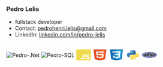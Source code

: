 ### Pedro Lelis

-  fullstack developer 
-  Contact: pedrohenri.lelis@gmail.com
-  LinkedIn: <a href="www.linkedin.com/in/pedro-lelis">linkedin.com/in/pedro-lelis</a>
 <div style="display: inline_block"><br>
  <img align="center" alt="Pedro-.Net" height="30" width="40" src="https://upload.wikimedia.org/wikipedia/commons/e/ee/.NET_Core_Logo.svg">
  <img align="center" alt="Pedro-SQL" height="30" width="40" src="https://upload.wikimedia.org/wikipedia/commons/d/d7/Sql_data_base_with_logo.svg">
  <img align="center" alt="Pedro-Js" height="30" width="40" src="https://raw.githubusercontent.com/devicons/devicon/master/icons/javascript/javascript-plain.svg">
  <img align="center" alt="Pedro-HTML" height="30" width="40" src="https://raw.githubusercontent.com/devicons/devicon/master/icons/html5/html5-original.svg">
  <img align="center" alt="Pedro-CSS" height="30" width="40" src="https://raw.githubusercontent.com/devicons/devicon/master/icons/css3/css3-original.svg">
  <img align="center" alt="Pedro-Python" height="30" width="40" src="https://raw.githubusercontent.com/devicons/devicon/master/icons/python/python-original.svg">
  <img align="center" alt="Pedro-PHP" height="30" width="40" src="https://raw.githubusercontent.com/devicons/devicon/master/icons/php/php-original.svg">
</div>

